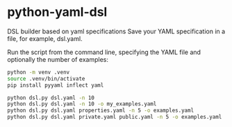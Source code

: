 # python-yaml-dsl
DSL builder based on yaml specifications
Save your YAML specification in a file, for example, 
dsl.yaml.

Run the script from the command line, 
specifying the YAML file and optionally the number of examples:

```bash
python -m venv .venv
source .venv/bin/activate
pip install pyyaml inflect yaml
```

```bash
python dsl.py dsl.yaml -n 10
python dsl.py dsl.yaml -n 10 -o my_examples.yaml
python dsl.py dsl.yaml properties.yaml -n 5 -o examples.yaml
python dsl.py dsl.yaml private.yaml public.yaml -n 5 -o examples.yaml
```